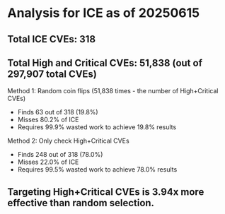 # Analysis for ICE as of 20250615

## Total ICE CVEs: 318
## Total High and Critical CVEs: 51,838 (out of 297,907 total CVEs)

Method 1: Random coin flips (51,838 times - the number of High+Critical CVEs)
  - Finds 63 out of 318 (19.8%)
  - Misses 80.2% of ICE
  - Requires 99.9% wasted work to achieve 19.8% results

Method 2: Only check High+Critical CVEs
  - Finds 248 out of 318 (78.0%)
  - Misses 22.0% of ICE
  - Requires 99.5% wasted work to achieve 78.0% results

## Targeting High+Critical CVEs is 3.94x more effective than random selection.
